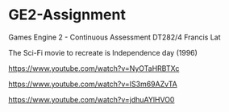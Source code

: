# GE2-Assignment
Games Engine 2 - Continuous Assessment 
DT282/4 Francis Lat

The Sci-Fi movie to recreate is Independence day (1996)

https://www.youtube.com/watch?v=NyOTaHRBTXc

https://www.youtube.com/watch?v=IS3m69AZvTA

https://www.youtube.com/watch?v=jdhuAYlHVO0
